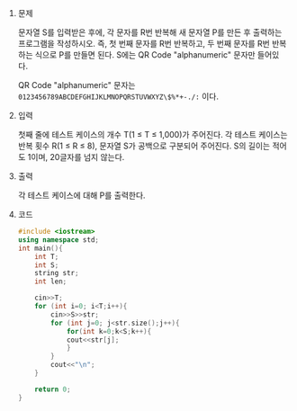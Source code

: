 1. 문제

   문자열 S를 입력받은 후에, 각 문자를 R번 반복해 새 문자열 P를 만든 후 출력하는 프로그램을 작성하시오. 즉, 첫 번째 문자를 R번 반복하고, 두 번째 문자를 R번 반복하는 식으로 P를 만들면 된다. S에는 QR Code "alphanumeric" 문자만 들어있다.

   QR Code "alphanumeric" 문자는 `0123456789ABCDEFGHIJKLMNOPQRSTUVWXYZ\$%*+-./:` 이다.

2. 입력

   첫째 줄에 테스트 케이스의 개수 T(1 ≤ T ≤ 1,000)가 주어진다. 각 테스트 케이스는 반복 횟수 R(1 ≤ R ≤ 8), 문자열 S가 공백으로 구분되어 주어진다. S의 길이는 적어도 1이며, 20글자를 넘지 않는다. 

3. 출력

   각 테스트 케이스에 대해 P를 출력한다.

4. 코드

   ```c++
   #include <iostream>
   using namespace std;
   int main(){
       int T;
       int S;
       string str;
       int len;
   
       cin>>T;
       for (int i=0; i<T;i++){
           cin>>S>>str;
           for (int j=0; j<str.size();j++){
               for(int k=0;k<S;k++){
               cout<<str[j];
               }
           }
           cout<<"\n";
       }
   
       return 0;
   }
   ```

   